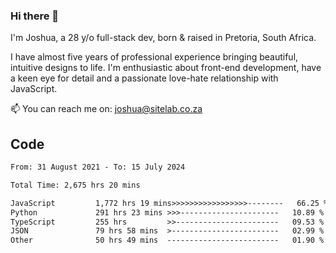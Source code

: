 ### Hi there 👋

I'm Joshua, a 28 y/o full-stack dev, born & raised in Pretoria, South Africa. 

I have almost five years of professional experience bringing beautiful, intuitive designs to life. I'm enthusiastic about front-end development, have a keen eye for detail and a passionate love-hate relationship with JavaScript.

📫 You can reach me on: joshua@sitelab.co.za

## **Code**

<!--START_SECTION:waka-->

```txt
From: 31 August 2021 - To: 15 July 2024

Total Time: 2,675 hrs 20 mins

JavaScript         1,772 hrs 19 mins>>>>>>>>>>>>>>>>>--------   66.25 %
Python             291 hrs 23 mins >>>----------------------   10.89 %
TypeScript         255 hrs         >>-----------------------   09.53 %
JSON               79 hrs 58 mins  >------------------------   02.99 %
Other              50 hrs 49 mins  -------------------------   01.90 %
```

<!--END_SECTION:waka-->
